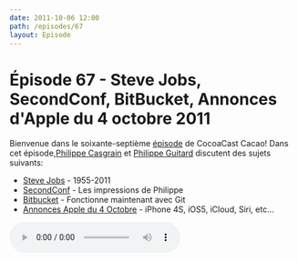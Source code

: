 ```yaml
---
date: 2011-10-06 12:00
path: /episodes/67
layout: Episode
---
```

# Épisode 67 - Steve Jobs, SecondConf, BitBucket, Annonces d'Apple du 4 octobre 2011
<p>Bienvenue dans le soixante-septième <a href="https://cacaocast.com/media/cacaocast_67.mp3" title="CocoaCast Cacao Episode 67">épisode</a> de CocoaCast Cacao! Dans cet épisode,<a href="http://www.twitter.com/philippec" title="Philippe Casgrain sur Twitter">Philippe Casgrain</a> et <a href="http://www.twitter.com/philippeguitard" title="Philippe Guitard sur Twitter">Philippe Guitard</a> discutent des sujets suivants:</p>
<ul><li><a href="http://www.apple.com/stevejobs/" title="Steve Jobs">Steve Jobs</a> - 1955-2011</li>
<li><a href="http://www.secondconf.com/" title="SecondConf">SecondConf</a> - Les impressions de Philippe</li>
<li><a href="http://blog.bitbucket.org/2011/10/03/bitbucket-now-rocks-git/" title="Bitbucket">Bitbucket</a> - Fonctionne maintenant avec Git</li>
<li><a href="http://www.apple.com/fr/iphone/" title="Annonces Apple du 4 Octobre">Annonces Apple du 4 Octobre</a> - iPhone 4S, iOS5, iCloud, Siri, etc&hellip;</li>
</ul>
<p><audio controls><source src="https://cacaocast.com/media/cacaocast_67.mp3" type="audio/mpeg"><source src="https://cacaocast.com/media/cacaocast_67.mp3" type="audio/mp4">Votre navigateur ne supporte pas l'élément audio / Your browser does not support the audio element.</audio></p>
